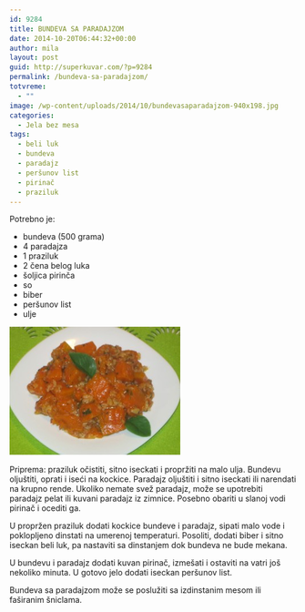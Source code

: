 ```yaml
---
id: 9284
title: BUNDEVA SA PARADAJZOM
date: 2014-10-20T06:44:32+00:00
author: mila
layout: post
guid: http://superkuvar.com/?p=9284
permalink: /bundeva-sa-paradajzom/
totvreme:
  - ""
image: /wp-content/uploads/2014/10/bundevasaparadajzom-940x198.jpg
categories:
  - Jela bez mesa
tags:
  - beli luk
  - bundeva
  - paradajz
  - peršunov list
  - pirinač
  - praziluk
---
```

Potrebno je:

  * bundeva (500 grama)
  * 4 paradajza
  * 1 praziluk
  * 2 čena belog luka
  * šoljica pirinča
  * so
  * biber
  * peršunov list
  * ulje

[<img class="alignnone size-medium wp-image-9286" src="/wp-content/uploads/2014/10/bundevasaparadajzom-300x225.jpg" alt="bundevasaparadajzom" width="300" height="225" />](/wp-content/uploads/2014/10/bundevasaparadajzom.jpg)

Priprema: praziluk očistiti, sitno iseckati i propržiti na malo ulja. Bundevu oljuštiti, oprati i iseći na kockice. Paradajz oljuštiti i sitno iseckati ili narendati na krupno rende. Ukoliko nemate svež paradajz, može se upotrebiti paradajz pelat ili kuvani paradajz iz zimnice. Posebno obariti u slanoj vodi pirinač i ocediti ga.

U propržen praziluk dodati kockice bundeve i paradajz, sipati malo vode i poklopljeno dinstati na umerenoj temperaturi. Posoliti, dodati biber i sitno iseckan beli luk, pa nastaviti sa dinstanjem dok bundeva ne bude mekana.

U bundevu i paradajz dodati kuvan pirinač, izmešati i ostaviti na vatri još nekoliko minuta. U gotovo jelo dodati iseckan peršunov list.

Bundeva sa paradajzom može se poslužiti sa izdinstanim mesom ili faširanim šniclama.